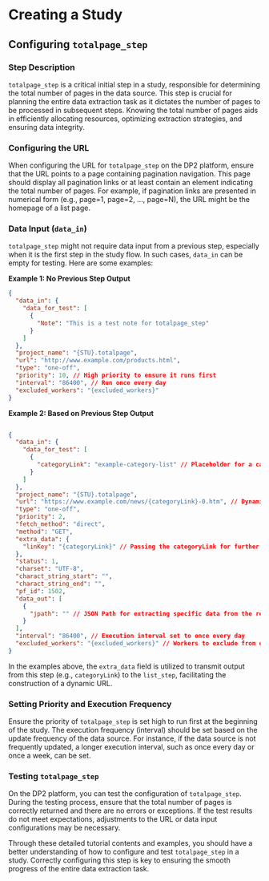 # Creating a Study

## Configuring `totalpage_step`

### Step Description

`totalpage_step` is a critical initial step in a study, responsible for determining the total number of pages in the data source. This step is crucial for planning the entire data extraction task as it dictates the number of pages to be processed in subsequent steps. Knowing the total number of pages aids in efficiently allocating resources, optimizing extraction strategies, and ensuring data integrity.

### Configuring the URL

When configuring the URL for `totalpage_step` on the DP2 platform, ensure that the URL points to a page containing pagination navigation. This page should display all pagination links or at least contain an element indicating the total number of pages. For example, if pagination links are presented in numerical form (e.g., page=1, page=2, ..., page=N), the URL might be the homepage of a list page.

### Data Input (`data_in`)

`totalpage_step` might not require data input from a previous step, especially when it is the first step in the study flow. In such cases, `data_in` can be empty for testing. Here are some examples:

**Example 1: No Previous Step Output**

```json
{
  "data_in": {
    "data_for_test": [
      {
        "Note": "This is a test note for totalpage_step"
      }
    ]
  },
  "project_name": "{STU}.totalpage",
  "url": "http://www.example.com/products.html",
  "type": "one-off",
  "priority": 10, // High priority to ensure it runs first
  "interval": "86400", // Run once every day
  "excluded_workers": "{excluded_workers}"
}
```

**Example 2: Based on Previous Step Output**

```json

{
  "data_in": {
    "data_for_test": [
      {
        "categoryLink": "example-category-list" // Placeholder for a category link from a previous step
      }
    ]
  },
  "project_name": "{STU}.totalpage",
  "url": "https://www.example.com/news/{categoryLink}-0.htm", // Dynamic URL construction using categoryLink
  "type": "one-off",
  "priority": 2,
  "fetch_method": "direct",
  "method": "GET",
  "extra_data": {
    "linKey": "{categoryLink}" // Passing the categoryLink for further processing
  },
  "status": 1,
  "charset": "UTF-8",
  "charact_string_start": "",
  "charact_string_end": "",
  "pf_id": 1502,
  "data_out": [
    {
      "jpath": "" // JSON Path for extracting specific data from the response, left empty as an example
    }
  ],
  "interval": "86400", // Execution interval set to once every day
  "excluded_workers": "{excluded_workers}" // Workers to exclude from executing this task
}
```


In the examples above, the `extra_data` field is utilized to transmit output from this step (e.g., `categoryLink`) to the `list_step`, facilitating the construction of a dynamic URL.

### Setting Priority and Execution Frequency

Ensure the priority of `totalpage_step` is set high to run first at the beginning of the study. The execution frequency (interval) should be set based on the update frequency of the data source. For instance, if the data source is not frequently updated, a longer execution interval, such as once every day or once a week, can be set.

### Testing `totalpage_step`

On the DP2 platform, you can test the configuration of `totalpage_step`. During the testing process, ensure that the total number of pages is correctly returned and there are no errors or exceptions. If the test results do not meet expectations, adjustments to the URL or data input configurations may be necessary.

Through these detailed tutorial contents and examples, you should have a better understanding of how to configure and test `totalpage_step` in a study. Correctly configuring this step is key to ensuring the smooth progress of the entire data extraction task.
